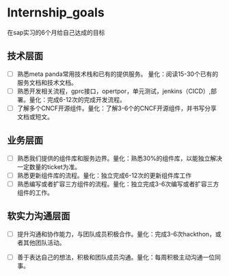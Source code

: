 # Internship_goals
在sap实习的6个月给自己达成的目标


## 技术层面
- [ ] 熟悉meta panda常用技术栈和已有的提供服务。 量化：阅读15-30个已有的服务文档和技术文档。
- [ ] 熟悉开发相关流程，gprc接口，opertpor，单元测试，jenkins（CICD）,部署。量化：完成6-12次的完成开发流程。
- [ ] 了解多个CNCF开源组件。量化：了解3-6个的CNCF开源组件，并书写分享文档或短文。

## 业务层面
- [ ] 熟悉我们提供的组件库和服务边界。量化：熟悉30%的组件库，以能独立解决一定数量的ticket为准。
- [ ] 熟悉更新组件库的流程。量化：独立完成6-12次的更新组件库工作
- [ ] 熟悉编写或者扩容三方组件的流程。量化：独立完成3-6次编写或者扩容三方组件的工作。

## 软实力沟通层面
- [ ] 提升沟通和协作能力，与团队成员积极合作。量化：完成3-6次hackthon，或者其他团队活动。
- [ ] 善于表达自己的想法，积极和团队成员沟通。量化：每周积极主动沟通一位同事。


